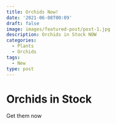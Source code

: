 ```yaml
---
title: Orchids Now!
date: '2021-06-08T00:09'
draft: false
image: images/featured-post/post-1.jpg
description: Orchids in Stock NOW
categories:
  - Plants
  - Orchids
tags:
  - New
type: post
---
```



# Orchids in Stock

Get them now

